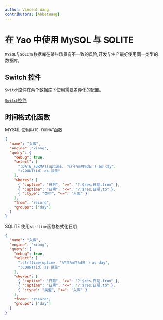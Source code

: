 ```yaml
---
author: Vincent Wang
contributors: [AbbetWang]
---
```


# 在 Yao 中使用 MySQL 与 SQLITE

`MYSQL`与`SQLITE`数据库在某些场景有不一致的风险,开发与生产最好使用同一类型的数据库。

## Switch 控件

`Switch`控件在两个数据库下使用需要差异化的配置。

[`Switch`控件](../../ui/Xgen/Xgen%E6%8E%A7%E4%BB%B6/Switch%E6%8E%A7%E4%BB%B6.md)

## 时间格式化函数

MYSQL 使用`DATE_FORMAT`函数

```json
{
  "name": "入库",
  "engine": "xiang",
  "query": {
    "debug": true,
    "select": [
      ":DATE_FORMAT(uptime, '%Y年%m月%d日') as day",
      ":COUNT(id) as 数量"
    ],
    "wheres": [
      { ":uptime": "日期", ">=": "?:$res.日期.from" },
      { ":uptime": "日期", "<=": "?:$res.日期.to" },
      { ":type": "类型", "<=": "入库" }
    ],
    "from": "record",
    "groups": ["day"]
  }
}
```

SQLITE 使用`strftime`函数格式化日期

```json
{
  "name": "入库",
  "engine": "xiang",
  "query": {
    "debug": true,
    "select": [
      ":strftime(uptime, '%Y年%m月%d日') as day",
      ":COUNT(id) as 数量"
    ],
    "wheres": [
      { ":uptime": "日期", ">=": "?:$res.日期.from" },
      { ":uptime": "日期", "<=": "?:$res.日期.to" },
      { ":type": "类型", "<=": "入库" }
    ],
    "from": "record",
    "groups": ["day"]
  }
}
```
